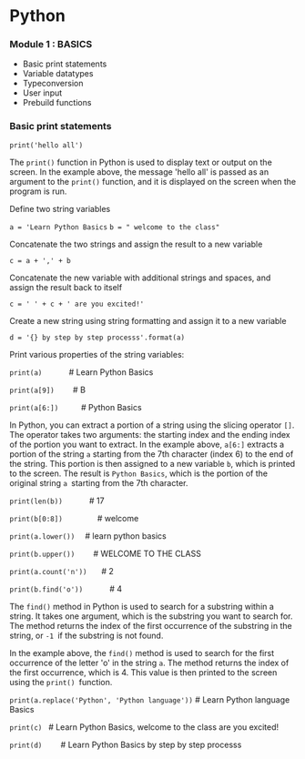#   Python

### Module 1 : BASICS
- Basic print statements
- Variable datatypes
- Typeconversion 
- User input 
- Prebuild functions


### Basic print statements

`` print('hello all') ``

The `print()` function in Python is used to display text or output on the screen. In the example above, the message 'hello all' is passed as an argument to the `print()` function, and it is displayed on the screen when the program is run.


Define two string variables

``a = 'Learn Python Basics``
``b = " welcome to the class"``

Concatenate the two strings and assign the result to a new variable

``c = a + ',' + b``

Concatenate the new variable with additional strings and spaces, and assign the result back to itself

``c = ' ' + c + ' are you excited!' ``

Create a new string using string formatting and assign it to a new variable

``d = '{} by step by step processs'.format(a) ``

Print various properties of the string variables:

``print(a)      ``                    # Learn Python Basics

``print(a[9])    ``                   # B

``print(a[6:])     ``                 # Python Basics

In Python, you can extract a portion of a string using the slicing operator `[]`. The operator takes two arguments: the starting index and the ending index of the portion you want to extract. In the example above, `a[6:]` extracts a portion of the string `a` starting from the 7th character (index 6) to the end of the string. This portion is then assigned to a new variable `b`, which is printed to the screen. The result is `Python Basics`, which is the portion of the original string `a `starting from the 7th character.

``print(len(b))      ``               # 17

``print(b[0:8])        ``             #  welcome

``print(a.lower())  ``                # learn python basics

``print(b.upper())    ``              #  WELCOME TO THE CLASS

``print(a.count('n'))   ``            # 2

``print(b.find('o'))      ``          # 4

The `find()` method in Python is used to search for a substring within a string. It takes one argument, which is the substring you want to search for. The method returns the index of the first occurrence of the substring in the string, or `-1 `if the substring is not found.

In the example above, the `find()` method is used to search for the first occurrence of the letter 'o' in the string `a`. The method returns the index of the first occurrence, which is 4. This value is then printed to the screen using the `print() `function.

``print(a.replace('Python', 'Python language'))``   # Learn Python language Basics

``print(c) ``                         #  Learn Python Basics, welcome to the class are you excited!

``print(d)    ``                      # Learn Python Basics by step by step processs


